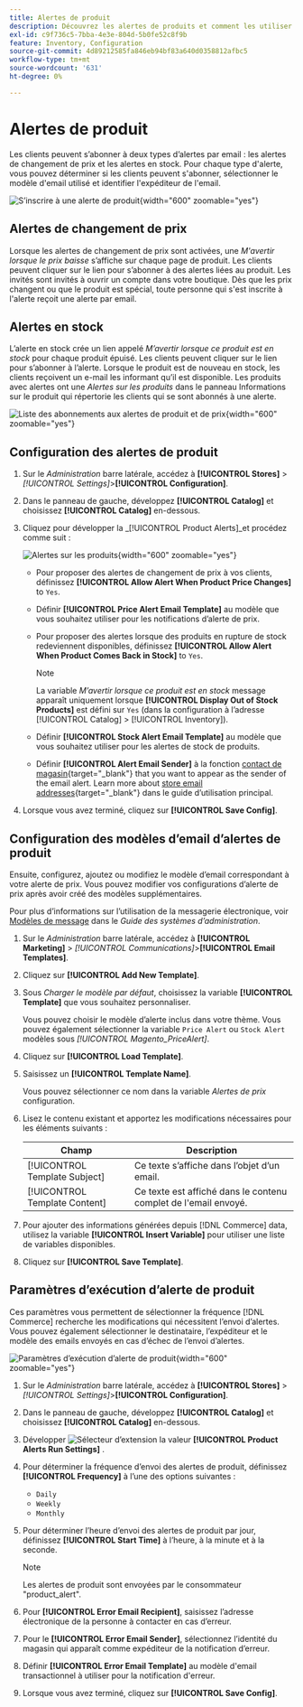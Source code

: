 ```yaml
---
title: Alertes de produit
description: Découvrez les alertes de produits et comment les utiliser pour informer les clients de l’état des stocks et des changements de prix des produits.
exl-id: c9f736c5-7bba-4e3e-804d-5b0fe52c8f9b
feature: Inventory, Configuration
source-git-commit: 4d89212585fa846eb94bf83a640d0358812afbc5
workflow-type: tm+mt
source-wordcount: '631'
ht-degree: 0%

---
```


# Alertes de produit

Les clients peuvent s’abonner à deux types d’alertes par email : les alertes de changement de prix et les alertes en stock. Pour chaque type d&#39;alerte, vous pouvez déterminer si les clients peuvent s&#39;abonner, sélectionner le modèle d&#39;email utilisé et identifier l&#39;expéditeur de l&#39;email.

![S’inscrire à une alerte de produit](assets/product-alert-setting.png){width="600" zoomable="yes"}

## Alertes de changement de prix

Lorsque les alertes de changement de prix sont activées, une _M&#39;avertir lorsque le prix baisse_ s’affiche sur chaque page de produit. Les clients peuvent cliquer sur le lien pour s’abonner à des alertes liées au produit. Les invités sont invités à ouvrir un compte dans votre boutique. Dès que les prix changent ou que le produit est spécial, toute personne qui s&#39;est inscrite à l&#39;alerte reçoit une alerte par email.

## Alertes en stock

L’alerte en stock crée un lien appelé _M’avertir lorsque ce produit est en stock_ pour chaque produit épuisé. Les clients peuvent cliquer sur le lien pour s’abonner à l’alerte. Lorsque le produit est de nouveau en stock, les clients reçoivent un e-mail les informant qu’il est disponible. Les produits avec alertes ont une _Alertes sur les produits_ dans le panneau Informations sur le produit qui répertorie les clients qui se sont abonnés à une alerte.

![Liste des abonnements aux alertes de produit et de prix](assets/inventory-product-alerts.png){width="600" zoomable="yes"}

## Configuration des alertes de produit

1. Sur le _Administration_ barre latérale, accédez à **[!UICONTROL Stores]** > _[!UICONTROL Settings]_>**[!UICONTROL Configuration]**.

1. Dans le panneau de gauche, développez **[!UICONTROL Catalog]** et choisissez **[!UICONTROL Catalog]** en-dessous.

1. Cliquez pour développer la _[!UICONTROL Product Alerts]_et procédez comme suit :

   ![Alertes sur les produits](assets/config-catalog-product-alerts.png){width="600" zoomable="yes"}

   - Pour proposer des alertes de changement de prix à vos clients, définissez **[!UICONTROL Allow Alert When Product Price Changes]** to `Yes`.

   - Définir **[!UICONTROL Price Alert Email Template]** au modèle que vous souhaitez utiliser pour les notifications d’alerte de prix.

   - Pour proposer des alertes lorsque des produits en rupture de stock redeviennent disponibles, définissez **[!UICONTROL Allow Alert When Product Comes Back in Stock]** to `Yes`.

     >[!NOTE]
     >
     >La variable _M’avertir lorsque ce produit est en stock_ message apparaît uniquement lorsque **[!UICONTROL Display Out of Stock Products]** est défini sur `Yes` (dans la configuration à l’adresse [!UICONTROL Catalog] > [!UICONTROL Inventory]).

   - Définir **[!UICONTROL Stock Alert Email Template]** au modèle que vous souhaitez utiliser pour les alertes de stock de produits.

   - Définir **[!UICONTROL Alert Email Sender]** à la fonction [contact de magasin](../getting-started/store-details.md#store-email-addresses){target="_blank"} that you want to appear as the sender of the email alert. Learn more about [store email addresses](../configuration-reference/general/store-email-addresses.md){target="_blank"} dans le guide d’utilisation principal.

1. Lorsque vous avez terminé, cliquez sur **[!UICONTROL Save Config]**.

## Configuration des modèles d’email d’alertes de produit

Ensuite, configurez, ajoutez ou modifiez le modèle d’email correspondant à votre alerte de prix. Vous pouvez modifier vos configurations d’alerte de prix après avoir créé des modèles supplémentaires.

Pour plus d’informations sur l’utilisation de la messagerie électronique, voir [Modèles de message](../systems/email-template-custom.md#message-templates) dans le _Guide des systèmes d’administration_.

1. Sur le _Administration_ barre latérale, accédez à **[!UICONTROL Marketing]** > _[!UICONTROL Communications]_>**[!UICONTROL Email Templates]**.

1. Cliquez sur **[!UICONTROL Add New Template]**.

1. Sous _Charger le modèle par défaut_, choisissez la variable **[!UICONTROL Template]** que vous souhaitez personnaliser.

   Vous pouvez choisir le modèle d’alerte inclus dans votre thème. Vous pouvez également sélectionner la variable `Price Alert` ou `Stock Alert` modèles sous _[!UICONTROL Magento_PriceAlert]_.

1. Cliquez sur **[!UICONTROL Load Template]**.

1. Saisissez un **[!UICONTROL Template Name]**.

   Vous pouvez sélectionner ce nom dans la variable _Alertes de prix_ configuration.

1. Lisez le contenu existant et apportez les modifications nécessaires pour les éléments suivants :

   | Champ | Description |
   | ----- | ----- |
   | [!UICONTROL Template Subject] | Ce texte s’affiche dans l’objet d’un email. |
   | [!UICONTROL Template Content] | Ce texte est affiché dans le contenu complet de l&#39;email envoyé. |

1. Pour ajouter des informations générées depuis [!DNL Commerce] data, utilisez la variable **[!UICONTROL Insert Variable]** pour utiliser une liste de variables disponibles.

1. Cliquez sur **[!UICONTROL Save Template]**.

## Paramètres d’exécution d’alerte de produit

Ces paramètres vous permettent de sélectionner la fréquence [!DNL Commerce] recherche les modifications qui nécessitent l’envoi d’alertes. Vous pouvez également sélectionner le destinataire, l’expéditeur et le modèle des emails envoyés en cas d’échec de l’envoi d’alertes.

![Paramètres d’exécution d’alerte de produit](assets/config-catalog-product-alerts-run-settings.png){width="600" zoomable="yes"}

1. Sur le _Administration_ barre latérale, accédez à **[!UICONTROL Stores]** > _[!UICONTROL Settings]_>**[!UICONTROL Configuration]**.

1. Dans le panneau de gauche, développez **[!UICONTROL Catalog]** et choisissez **[!UICONTROL Catalog]** en-dessous.

1. Développer ![Sélecteur d’extension](../assets/icon-display-expand.png) la valeur **[!UICONTROL Product Alerts Run Settings]** .

1. Pour déterminer la fréquence d’envoi des alertes de produit, définissez **[!UICONTROL Frequency]** à l’une des options suivantes :

   - `Daily`
   - `Weekly`
   - `Monthly`

1. Pour déterminer l’heure d’envoi des alertes de produit par jour, définissez **[!UICONTROL Start Time]** à l’heure, à la minute et à la seconde.

   >[!NOTE]
   >
   >Les alertes de produit sont envoyées par le consommateur &quot;product_alert&quot;.

1. Pour **[!UICONTROL Error Email Recipient]**, saisissez l’adresse électronique de la personne à contacter en cas d’erreur.

1. Pour le **[!UICONTROL Error Email Sender]**, sélectionnez l’identité du magasin qui apparaît comme expéditeur de la notification d’erreur.

1. Définir **[!UICONTROL Error Email Template]** au modèle d&#39;email transactionnel à utiliser pour la notification d&#39;erreur.

1. Lorsque vous avez terminé, cliquez sur **[!UICONTROL Save Config]**.
